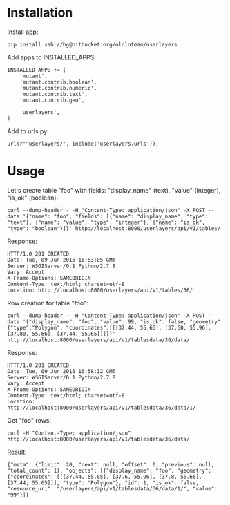 # Installation #

Install app:

```
pip install ssh://hg@bitbucket.org/ololoteam/userlayers
```

Add apps to INSTALLED_APPS:

```
INSTALLED_APPS += (
    'mutant',
    'mutant.contrib.boolean',
    'mutant.contrib.numeric',
    'mutant.contrib.text',
    'mutant.contrib.geo',
    
    'userlayers',
)
```

Add to urls.py:

```
url(r'^userlayers/', include('userlayers.urls')),
```

# Usage #

Let's create table "foo" with fields: "display_name" (text), "value" (integer), "is_ok" (boolean):
```
curl --dump-header - -H "Content-Type: application/json" -X POST --data '{"name": "foo", "fields": [{"name": "display_name", "type": "text"}, {"name": "value", "type": "integer"}, {"name": "is_ok", "type": "boolean"}]}' http://localhost:8000/userlayers/api/v1/tables/
```

Response:
```
HTTP/1.0 201 CREATED
Date: Tue, 09 Jun 2015 16:53:05 GMT
Server: WSGIServer/0.1 Python/2.7.8
Vary: Accept
X-Frame-Options: SAMEORIGIN
Content-Type: text/html; charset=utf-8
Location: http://localhost:8000/userlayers/api/v1/tables/36/
```

Row creation for table "foo":
```
curl --dump-header - -H "Content-Type: application/json" -X POST --data '{"display_name": "foo", "value": 99, "is_ok": false, "geometry": {"type":"Polygon", "coordinates":[[[37.44, 55.65], [37.60, 55.96], [37.80, 55.66], [37.44, 55.65]]]}}' http://localhost:8000/userlayers/api/v1/tablesdata/36/data/ 
```

Response:
```
HTTP/1.0 201 CREATED
Date: Tue, 09 Jun 2015 16:58:12 GMT
Server: WSGIServer/0.1 Python/2.7.8
Vary: Accept
X-Frame-Options: SAMEORIGIN
Content-Type: text/html; charset=utf-8
Location: http://localhost:8000/userlayers/api/v1/tablesdata/36/data/1/
```

Get "foo" rows:
```
curl -H "Content-Type: application/json" http://localhost:8000/userlayers/api/v1/tablesdata/36/data/
```

Result:
```
{"meta": {"limit": 20, "next": null, "offset": 0, "previous": null, "total_count": 1}, "objects": [{"display_name": "foo", "geometry": {"coordinates": [[[37.44, 55.65], [37.6, 55.96], [37.8, 55.66], [37.44, 55.65]]], "type": "Polygon"}, "id": 1, "is_ok": false, "resource_uri": "/userlayers/api/v1/tablesdata/36/data/1/", "value": "99"}]}
```
